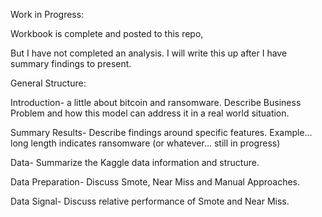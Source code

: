 Work in Progress:  

Workbook is complete and posted to this repo,

But I have not completed an analysis.  I will write this up after I have summary findings to present. 

General Structure:

Introduction-  a little about bitcoin and ransomware.  Describe Business Problem and how this model can address it in a real world situation.  

Summary Results-  Describe findings around specific features.  Example… long length indicates ransomware (or whatever… still in progress)

Data-  Summarize the Kaggle data information and structure.  

Data Preparation-  Discuss Smote, Near Miss and Manual Approaches.

Data Signal-  Discuss relative performance of Smote and Near Miss.


  

